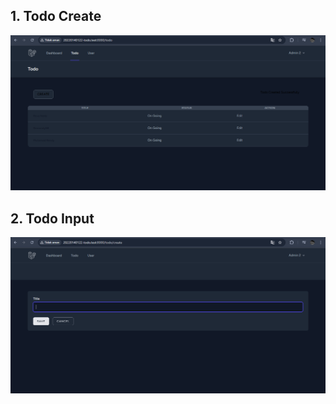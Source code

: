 ## 1. Todo Create
![Alt text](Screenshot/Tugas5/TodoCreate.png)

## 2. Todo Input
![Alt text](Screenshot/Tugas5/TodoInput.png)